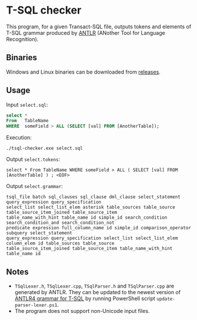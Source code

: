 # T-SQL checker

This program, for a given Transact-SQL file, outputs tokens and elements of T-SQL grammar produced by [ANTLR](https://www.antlr.org/) (ANother Tool for Language Recognition).

## Binaries

Windows and Linux binaries can be downloaded from [releases](https://github.com/andre-wojtowicz/tsql-checker/releases).

## Usage

Input `select.sql`:

```sql
select *
From   TableName
WHERE  someField > ALL (SELECT [val] FROM [AnotherTable]);
```

Execution:

```
./tsql-checker.exe select.sql
```

Output `select.tokens`:

```plaintext
select * From TableName WHERE someField > ALL ( SELECT [val] FROM [AnotherTable] ) ; <EOF> 
```


Output `select.grammar`:

```plaintext
tsql_file batch sql_clauses sql_clause dml_clause select_statement query_expression query_specification 
select_list select_list_elem asterisk table_sources table_source table_source_item_joined table_source_item 
table_name_with_hint table_name id simple_id search_condition search_condition_and search_condition_not 
predicate expression full_column_name id simple_id comparison_operator subquery select_statement 
query_expression query_specification select_list select_list_elem column_elem id table_sources table_source
table_source_item_joined table_source_item table_name_with_hint table_name id 
```

## Notes

* `TSqlLexer.h`, `TSqlLexer.cpp`, `TSqlParser.h` and `TSqlParser.cpp` are generated by ANTLR. They can be updated to the newest version of [ANTLR4 grammar for T-SQL](https://github.com/antlr/grammars-v4/tree/master/tsql) by running PowerShell script `update-parser-lexer.ps1`.
* The program does not support non-Unicode input files.
